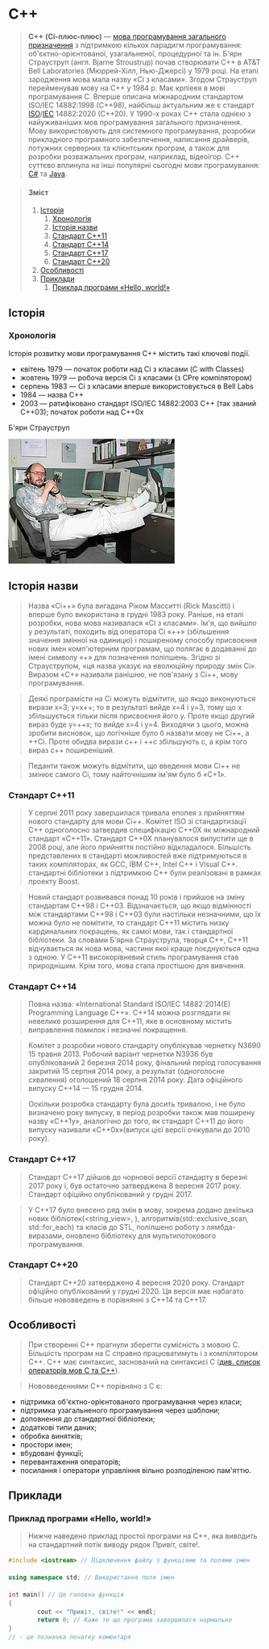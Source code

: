 

# C++

 >**C++** __(Сі-плюс-плюс)__ — [мова програмування загального призначення]() з підтримкою кількох парадигм програмування: об'єктно-орієнтованої, узагальненої, процедурної та ін. Б'ярн Страуструп (англ. Bjarne Stroustrup) почав створювати C++ в AT&T Bell Laboratories (Мюррей-Хілл, Нью-Джерсі) у 1979 році. На етапі зародження мова мала назву «Сі з класами». Згодом Страуструп перейменував мову на C++ у 1984 р. Має крпіеея в мові програмування С. Вперше описана міжнародним стандартом ISO/IEC 14882:1998 (C++98), найбільш актуальним же є стандарт [ISO](https://uk.wikipedia.org/wiki/%D0%9C%D1%96%D0%B6%D0%BD%D0%B0%D1%80%D0%BE%D0%B4%D0%BD%D0%B0_%D0%BE%D1%80%D0%B3%D0%B0%D0%BD%D1%96%D0%B7%D0%B0%D1%86%D1%96%D1%8F_%D0%B7%D1%96_%D1%81%D1%82%D0%B0%D0%BD%D0%B4%D0%B0%D1%80%D1%82%D0%B8%D0%B7%D0%B0%D1%86%D1%96%D1%97)/[IEC](https://uk.wikipedia.org/wiki/%D0%9C%D1%96%D0%B6%D0%BD%D0%B0%D1%80%D0%BE%D0%B4%D0%BD%D0%B0_%D0%B5%D0%BB%D0%B5%D0%BA%D1%82%D1%80%D0%BE%D1%82%D0%B5%D1%85%D0%BD%D1%96%D1%87%D0%BD%D0%B0_%D0%BA%D0%BE%D0%BC%D1%96%D1%81%D1%96%D1%8F) 14882:2020 (C++20). У 1990-х роках C++ стала однією з найуживаніших мов програмування загального призначення. Мову використовують для системного програмування, розробки прикладного програмного забезпечення, написання драйверів, потужних серверних та клієнтських програм, а також для розробки розважальних програм, наприклад, відеоігор. C++ суттєво вплинула на інші популярні сьогодні мови програмування: [C#](https://uk.wikipedia.org/wiki/C_Sharp) та [Java](https://uk.wikipedia.org/wiki/Java).

>#### Зміст
>    1. [Історія](#історія)
>       1. [Хронологія](#хронологія)
>       2. [Історія назви](#історія-назви)
>       3. [Стандарт C++11](#стандарт-c11)
>       4. [Стандарт C++14](#стандарт-c14)
>       5. [Стандарт C++17](#стандарт-c17)
>       6. [Стандарт C++20](#стандарт-c20)
>    2. [Особливості](#особливості)
>    3. [Приклади](#приклади)
>       1. [Приклад програми «Hello, world!»](#приклад-програми-hello-world)

## Історія

### Хронологія

Історія розвитку мови програмування C++ містить такі ключові події.

- квітень 1979 — початок роботи над Ci з класами (C with Classes)
- жовтень 1979 — робоча версія Ci з класами (з CPre компілятором)
- серпень 1983 — Ci з класами вперше використовується в Bell Labs
- 1984 — назва C++
- 2003 — ратифіковано стандарт ISO/IEC 14882:2003 C++ (так званий C++03); початок роботи над C++0x
  
Б'ярн Страуструп

![Б'ярн Страуструп](./BjarneStroustrup.jpg)

## Історія назви

>Назва «Сі++» була вигадана Ріком Масситті (Rick Mascitti) і вперше було використана в грудні 1983 року. Раніше, на етапі розробки, нова мова називалася «Сі з класами». Ім'я, що вийшло у результаті, походить від оператора Сі «++» (збільшення значення змінної на одиницю) і поширеному способу присвоєння нових імен комп'ютерним програмам, що полягає в додаванні до імені символу «+» для позначення поліпшень. Згідно зі Страуструпом, «ця назва указує на еволюційну природу змін Ci». Виразом «С+» називали ранішню, не пов'язану з Сі++, мову програмування.

>Деякі програмісти на Сі можуть відмітити, що якщо виконуються вирази x=3; y=x++; то в результаті вийде x=4 і y=3, тому що x збільшується тільки після присвоєння його у. Проте якщо другий вираз буде y=++x; то вийде x=4 і y=4. Виходячи з цього, можна зробити висновок, що логічніше було б назвати мову не Сі++, а ++Сі. Проте обидва вирази c++ і ++c збільшують с, а крім того вираз c++ поширеніший.

>Педанти також можуть відмітити, що введення мови Сі++ не змінює самого Сі, тому найточнішим ім'ям було б «С+1».

### Стандарт C++11

>У серпні 2011 року завершилася тривала епопея з прийняттям нового стандарту для мови Сі++. Комітет ISO зі стандартизації C++ одноголосно затвердив специфікацію C++0X як міжнародний стандарт «C++11». Стандарт C++0X планувалося випустити ще в 2008 році, але його прийняття постійно відкладалося. Більшість представлених в стандарті можливостей вже підтримуються в таких компіляторах, як GCC, IBM C++, Intel C++ і Visual C++. стандартні бібліотеки з підтримкою C++ були реалізовані в рамках проекту Boost.

>Новий стандарт розвивався понад 10 років і прийшов на зміну стандартам C++98 і C++03. Відзначається, що якщо відмінності між стандартами C++98 і C++03 були настільки незначними, що їх можна було не помітити, то стандарт C++11 містить низку кардинальних покращень, як самої мови, так і стандартної бібліотеки. За словами Б'ярна Страуструпа, творця C++, C++11 відчувається як нова мова, частини якої краще поєднуються одна з одною. У C++11 високорівневий стиль програмування став природнішим. Крім того, мова стала простішою для вивчення.

### Стандарт C++14

>Повна назва: «International Standard ISO/IEC 14882:2014(E) Programming Language C++». C++14 можна розглядати як невелике розширення для C++11, яке в основному містить виправлення помилок і незначні покращення.

>Комітет з розробки нового стандарту опублікував чернетку N3690 15 травня 2013. Робочий варіант чернетки N3936 був опублікований 2 березня 2014 року, фінальний період голосування закритий 15 серпня 2014 року, а результат (одноголосне схвалення) оголошений 18 серпня 2014 року. Дата офіційного випуску C++14 — 15 грудня 2014.

>Оскільки розробка стандарту була досить тривалою, і не було визначено року випуску, в період розробки також мав поширену назву «C++1y», аналогічно до того, як стандарт C++11 до його випуску називали «C++0x»(випуск цієї версії очікували до 2010 року).

### Стандарт C++17

>Стандарт C++17 дійшов до чорнової версії стандарту в березні 2017 року і, був остаточно затверджена 8 вересня 2017 року. Стандарт офіційно опублікований у грудні 2017.

>У C++17 було внесено ряд змін в мову, зокрема додано декілька нових бібліотек(<string_view>, <execution>), алгоритмів(std::exclusive_scan, std::for_each) та класів до STL, поліпшено роботу з лямбда-виразами, оновлено бібліотеку <thread> для мультипотокового програмування.

### Стандарт C++20

>Стандарт C++20 затверджено 4 вересня 2020 року. Стандарт офіційно опублікований у грудні 2020. Ця версія має набагато більше нововведень в порівнянні з C++14 та C++17.

## Особливості

>При створенні C++ прагнули зберегти сумісність з мовою С. Більшість програм на С справно працюватимуть і з компілятором C++. C++ має синтаксис, заснований на синтаксисі С ([див. список операторів мов С та C++](https://uk.wikipedia.org/wiki/%D0%9E%D0%BF%D0%B5%D1%80%D0%B0%D1%82%D0%BE%D1%80%D0%B8_%D0%B2_C_%D1%82%D0%B0_C%2B%2B)).

>Нововведеннями C++ порівняно з С є:
- підтримка об'єктно-орієнтованого програмування через класи;
- підтримка узагальненого програмування через шаблони;
- доповнення до стандартної бібліотеки;
- додаткові типи даних;
- обробка винятків;
- простори імен;
- вбудовані функції;
- перевантаження операторів;
- посилання і оператори управління вільно розподіленою пам'яттю.

## Приклади

### Приклад програми «Hello, world!»

>Нижче наведено приклад простої програми на C++, яка виводить на стандартний потік виводу рядок Привіт, світе!.

```c++ 
#include <iostream> // Підключення файлу з функціями та полями імен

using namespace std; // Використання поля імен

int main() // Це головна функція 
{
        cout << "Привіт, світе!" << endl;
        return 0; // Каже те що програма завершилася нормально
}
// - це позначка початку коментаря 
```


